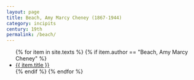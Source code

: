 ```yaml
---
layout: page
title: Beach, Amy Marcy Cheney (1867-1944)
category: incipits
century: 19th
permalink: /beach/
---
```


<ul class="texts">
    {% for item in site.texts %}
      {% if item.author == "Beach, Amy Marcy Cheney" %}
          <li class="text-title">
          <a href="{{ site.baseurl }}{{ item.url }}">
        {{ item.title }}
              </a>
    </li>
      {% endif %}
    {% endfor %}
</ul>
